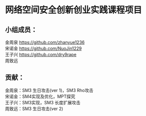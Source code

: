 # 网络空间安全创新创业实践课程项目
## 小组成员：
金周泉 https://github.com/zhanyue1236<br>
宋诺金 https://github.com/NuoJin1229<br>
王子兴 https://github.com/dry9rape<br>
周致远 <br>
## 贡献：
金周泉：SM3 生日攻击(ver 1)，SM3 Rho攻击<br>
宋诺金：SM4实现及优化，MPT探究<br>
王子兴：SM3实现，SM3 长度扩展攻击<br>
周致远：SM3 生日攻击(ver 2)
